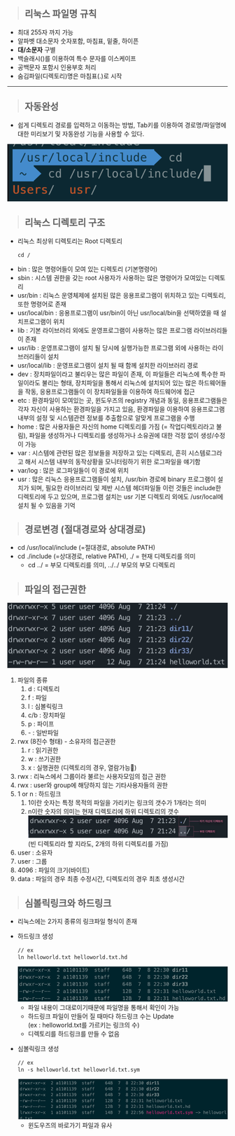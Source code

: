 > ## 리눅스 파일명 규칙
- 최대 255자 까지 가능
- 알파벳 대소문자 숫자포함, 마침표, 밑줄, 하이픈
- **대/소문자** 구별
- 백슬래시(\)를 이용하여 특수 문자를 이스케이프
- 공백문자 포함시 인용부호 처리
- 숨김파일(디렉토리)명은 마침표(.)로 시작
   
 ***  

> ## 자동완성
- 쉽게 디렉토리 경로를 입력하고 이동하는 방법, Tab키를 이용하여 경로명/파일명에 대한 미리보기 및 자동완성 기능을 사용할 수 있다.
<img src="./image/1.자동완성기능.png">

> ## 리눅스 디렉토리 구조
- 리눅스 최상위 디렉토리는 Root 디렉토리
    ```
    cd /
    ```
- bin : 많은 명령어들이 모여 있는 디렉토리 (기본명령어)
- sbin : 시스템 권한을 갖는 root 사용자가 사용하는 많은 명령어가 모여있는 디렉토리
- usr/bin : 리눅스 운영체제에 설치된 많은 응용프로그램이 위치하고 있는 디렉토리, 또한 명령어로 존재
- usr/local/bin : 응용프로그램이 usr/bin이 아닌 usr/local/bin을 선택하였을 때 설치프로그램이 위치
- lib : 기본 라이브러리 외에도 운영프로그램이 사용하는 많은 프로그램 라이브러리들이 존재
- usr/lib : 운영프로그램이 설치 될 당시에 실행가능한 프로그램 외에 사용하는 라이브러리들이 설치
- usr/local/lib : 운영프로그램이 설치 될 때 함께 설치한 라이브러리 경로
- dev : 장치파일이라고 불리우는 많은 파일이 존재, 이 파일들은 리눅스에 특수한 파일이라도 불리는 형태, 장치파일을 통해서 리눅스에 설치되어 있는 많은 하드웨어들을 작동, 응용프로그램들이 이 장치파일들을 이용하여 하드웨어에 접근
- etc : 환경파일이 모여있는 곳, 윈도우즈의 registry 개념과 동일, 응용프로그램들은 각자 자신이 사용하는 환경파일을 가지고 있음, 환경파일을 이용하여 응용프로그램 내부의 설정 및 시스템관련 정보를 추출함으로 알맞게 프로그램을 수행
- home : 많은 사용자들은 자신의 home 디렉토리를 가짐 (= 작업디렉토리라고 불림), 파일을 생성하거나 디렉토리를 생성하거나 소유권에 대한 걱정 없이 생성/수정이 가능
- var : 시스템에 관련된 많은 정보들을 저장하고 있는 디렉토리, 흔히 시스템로그라고 해서 시스템 내부의 동작상황을 모니터링하기 위한 로그파일을 얘기함
- var/log : 많은 로그파일들이 이 경로에 위치
- usr : 많은 리눅스 응용프로그램들이 설치, /usr/bin 경로에 binary 프로그램이 설치가 되며, 필요한 라이브러리 및 제반 시스템 헤더파일들 이런 것들은 include한 디렉토리에 두고 있으며, 프로그램 설치는 usr 기본 디렉토리 외에도 /usr/local에 설치 될 수 있음을 기억
  
> ## 경로변경 (절대경로와 상대경로)
- cd /usr/local/include (=절대경로, absolute PATH)
- cd ./include (=상대경로, relative PATH), ./ = 현재 디렉토리를 의미
  - cd ../ = 부모 디렉토리를 의미, ../../ 부모의 부모 디렉토리

> ## 파일의 접근권한
<img src="./image/2.%20파일권한.png"/>

1. 파일의 종류
   1. d : 디렉토리
   2. f : 파일
   3. l : 심볼릭링크
   4. c/b : 장치파일
   5. p : 파이프
   6. \- : 일반파일
2. rwx (8진수 형태) - 소유자의 접근권한
   1. r : 읽기권한
   2. w : 쓰기권한
   3. x : 실행권한 (디렉토리의 경우, 열람가능)
3. rwx : 리눅스에서 그룹이라 불르는 사용자모임의 접근 권한
4. rwx : user와 group에 해당하지 않는 기타사용자들의 권한
5. 1 or n : 하드링크
   1. 1이란 숫자는 특정 목적의 파일을 가리키는 링크의 갯수가 1개라는 의미
   2. n이란 숫자의 의미는 현재 디렉토리에 하위 디렉토리의 갯수   <img src="./image/3.디렉토리.png"> (빈 디렉토리라 할 지라도, 2개의 하위 디렉토리를 가짐)
6. user : 소유자
7. user : 그룹
8. 4096 : 파일의 크기(바이트)
9. data : 파일의 경우 최종 수정시간, 디렉토리의 경우 최초 생성시간

> ## 심볼릭링크와 하드링크
- 리눅스에는 2가지 종류의 링크파일 형식이 존재

- 하드링크 생성
    ```
    // ex
    ln helloworld.txt helloworld.txt.hd
    ```
    <img src="./image/4.%20하드링크.png">    

  - 파일 내용이 그대로이기때문에 파일명을 통해서 확인이 가능  
  - 하드링크 파일이 만들어 질 때마다 하드링크 수는 Update  
  (ex : helloworld.txt를 가르키는 링크의 수)  
  - 디렉토리를 하드링크를 만들 수 없음
  
- 심볼릭링크 생성
    ```
    // ex
    ln -s helloworld.txt helloworld.txt.sym
    ```
    <img src="./image/5.%20심볼릭링크.png">    

  - 윈도우즈의 바로가기 파일과 유사
